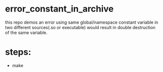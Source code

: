 # error_constant_in_archive
this repo demos an error using same global/namespace constant variable in two different sources(.so or executable) would result in double destruction of the same variable.

# steps:
* make
